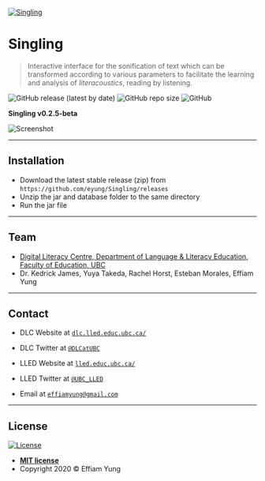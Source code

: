 <a href=""><img src="https://drive.google.com/file/d/1U11O6qlCc-y3YxzfwG0GUo5UNfUnyCYx/view?usp=sharing" title="Singling" alt="Singling"></a>

# Singling

> Interactive interface for the sonification of text which can be transformed according to various parameters to facilitate the learning and analysis of *literacoustics*, reading by listening.

![GitHub release (latest by date)](https://img.shields.io/github/v/release/eyung/singling) ![GitHub repo size](https://img.shields.io/github/repo-size/eyung/singling) ![GitHub](https://img.shields.io/github/license/eyung/singling)

**Singling v0.2.5-beta**

![Screenshot](https://recordit.co/yoCD7yHqaJ)

---

## Installation

- Download the latest stable release (zip) from `https://github.com/eyung/Singling/releases` 
- Unzip the jar and database folder to the same directory
- Run the jar file

---

## Team

- <a href="https://dlc.lled.educ.ubc.ca/" target="_blank">Digital Literacy Centre, Department of Language & Literacy Education, Faculty of Education, UBC</a>
- Dr. Kedrick James, Yuya Takeda, Rachel Horst, Esteban Morales, Effiam Yung

---

## Contact

- DLC Website at <a href="https://dlc.lled.educ.ubc.ca/" target="_blank">`dlc.lled.educ.ubc.ca/`</a>

- DLC Twitter at <a href="https://twitter.com/dlcatubc" target="_blank">`@DLCatUBC`</a>

- LLED Website at <a href="https://lled.educ.ubc.ca/" target="_blank">`lled.educ.ubc.ca/`</a>

- LLED Twitter at <a href="https://twitter.com/ubc_lled" target="_blank">`@UBC_LLED`</a>

- Email at <a href="mailto:effiamyung@gmail.com" target="_blank">`effiamyung@gmail.com`</a>

---

## License

[![License](http://img.shields.io/:license-mit-blue.svg?style=flat-square)](http://badges.mit-license.org)

- **[MIT license](http://opensource.org/licenses/mit-license.php)**
- Copyright 2020 © Effiam Yung
